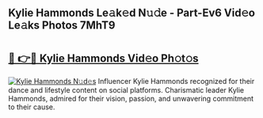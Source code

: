 ## Kylie Hammonds Le𝚊k𝚎d N𝚞𝚍e - Part-Ev6 Vid𝚎o Le𝚊ks Photos 7MhT9

# <h2><a href="http://fbb7yg.evod.top/?m=Kylie+Hammonds">🔗 👉🔴 Kylie Hammonds Vid𝚎o Ph𝚘t𝚘s</a></h2>

[![Kylie Hammonds N𝚞d𝚎s](https://i.imgur.com/8V9OHl7.gif)](http://fbb7yg.evod.top/?m=Kylie+Hammonds)
Influencer Kylie Hammonds recognized for their dance and lifestyle content on social platforms. Charismatic leader Kylie Hammonds, admired for their vision, passion, and unwavering commitment to their cause. 
